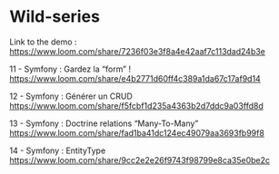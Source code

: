 # Wild-series

Link to the demo : 
https://www.loom.com/share/7236f03e3f8a4e42aaf7c113dad24b3e

11 - Symfony : Gardez la “form” ! 
https://www.loom.com/share/e4b2771d60ff4c389a1da67c17af9d14

12 - Symfony : Générer un CRUD 
https://www.loom.com/share/f5fcbf1d235a4363b2d7ddc9a03ffd8d

13 - Symfony : Doctrine relations “Many-To-Many” 
https://www.loom.com/share/fad1ba41dc124ec49079aa3693fb99f8

14 - Symfony : EntityType 
https://www.loom.com/share/9cc2e2e26f9743f98799e8ca35e0be2c